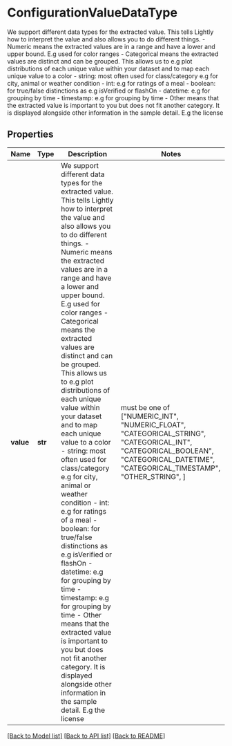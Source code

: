 # ConfigurationValueDataType

We support different data types for the extracted value. This tells Lightly how to interpret the value and also allows you to do different things. - Numeric means the extracted values are in a range and have a lower and upper bound. E.g used for color ranges - Categorical means the extracted values are distinct and can be grouped. This allows us to e.g plot distributions of each unique value within your dataset and to map each unique value to a color    - string: most often used for class/category e.g for city, animal or weather condition   - int: e.g for ratings of a meal   - boolean: for true/false distinctions as e.g isVerified or flashOn   - datetime: e.g for grouping by time   - timestamp: e.g for grouping by time - Other means that the extracted value is important to you but does not fit another category. It is displayed alongside other information in the sample detail. E.g the license 

## Properties
Name | Type | Description | Notes
------------ | ------------- | ------------- | -------------
**value** | **str** | We support different data types for the extracted value. This tells Lightly how to interpret the value and also allows you to do different things. - Numeric means the extracted values are in a range and have a lower and upper bound. E.g used for color ranges - Categorical means the extracted values are distinct and can be grouped. This allows us to e.g plot distributions of each unique value within your dataset and to map each unique value to a color    - string: most often used for class/category e.g for city, animal or weather condition   - int: e.g for ratings of a meal   - boolean: for true/false distinctions as e.g isVerified or flashOn   - datetime: e.g for grouping by time   - timestamp: e.g for grouping by time - Other means that the extracted value is important to you but does not fit another category. It is displayed alongside other information in the sample detail. E.g the license  |  must be one of ["NUMERIC_INT", "NUMERIC_FLOAT", "CATEGORICAL_STRING", "CATEGORICAL_INT", "CATEGORICAL_BOOLEAN", "CATEGORICAL_DATETIME", "CATEGORICAL_TIMESTAMP", "OTHER_STRING", ]

[[Back to Model list]](../README.md#documentation-for-models) [[Back to API list]](../README.md#documentation-for-api-endpoints) [[Back to README]](../README.md)


